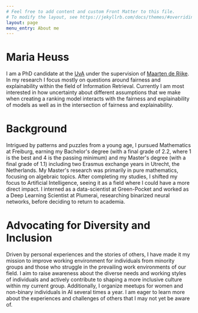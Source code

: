```yaml
---
# Feel free to add content and custom Front Matter to this file.
# To modify the layout, see https://jekyllrb.com/docs/themes/#overriding-theme-defaults
layout: page
menu_entry: About me
---
```


<!-- <img style="float: right; padding: 10px" width="300" height="278" src="/assets/Pic.jpg" /> -->

# Maria Heuss

I am a PhD candidate at the [UvA](https://uva.nl) under the supervision of [Maarten de Rijke](https://staff.fnwi.uva.nl/m.derijke). In my research I focus mostly on questions around fairness and explainability within the field of Information Retrieval. Currently I am most interested in how uncertainty about different assumptions that we make when creating a ranking model interacts with the fairness and explainability of models as well as in the intersection of fairness and explainability. 

# Background

Intrigued by patterns and puzzles from a young age, I pursued Mathematics at Freiburg, earning my Bachelor's degree  (with a final grade of 2.2, where 1 is the best and 4 is the passing minimum) and my Master's degree (with a final grade of 1.1) including two Erasmus exchange years in Utrecht, the Netherlands. My Master's research was primarily in pure mathematics, focusing on algebraic topics. After completing my studies, I shifted my focus to Artificial Intelligence, seeing it as a field where I could have a more direct impact.  I interned as a data-scientist at Green-Pocket and worked as a Deep Learning Scientist at Plumerai, researching binarized neural networks, before deciding to return to academia.


# Advocating for Diversity and Inclusion

Driven by personal experiences and the stories of others, I have made it my mission to improve working environment for individuals from minority groups and those who struggle in the prevailing work environments of our field. I aim to raise awareness about the diverse needs and working styles of individuals and actively contribute to shaping a more inclusive culture within my current group. Additionally, I organize meetups for women and non-binary individuals in AI several times a year. I am eager to learn more about the experiences and challenges of others that I may not yet be aware of.
